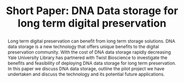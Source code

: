 ---
abstract: 'Long term digital preservation can benefit from long term storage solutions.
  DNA data storage is a new technology that offers unique benefits to the digital
  preservation community. With the cost of DNA data storage rapidly decreasing Yale
  University Library has partnered with Twist Bioscience to investigate the benefits
  and feasibility of deploying DNA data storage for long term preservation. In this
  paper we discuss DNA data storage, outline the pilot project we have undertaken
  and discuss the technology and its potential future applications. '
creators:
- Cochrane, Euan
date: null
document_url: https://az659834.vo.msecnd.net/eventsairwesteuprod/production-inconference-public/8d419f8381504a94a6a607d475d4a57f
grand_parent: iPRES
institutions:
- Yale University Library
keywords:
- dna
- storage
- worf
- environment
- cloud
landing_page_url: null
language: eng
layout: publication
license: CC-BY 4.0 International
notes_url: null
parent: iPRES 2022
presentation_url: null
size: null
source_name: iPRES
title: 'Short Paper: DNA Data storage for long term digital preservation'
type: short paper
year: 2022
---